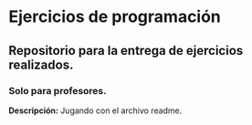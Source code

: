 # Ejercicios de programación

## Repositorio para la entrega de ejercicios realizados.
### Solo para profesores.

**Descripción:**
Jugando con el archivo readme.
